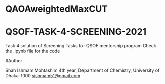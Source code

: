 # QAOAweightedMaxCUT

# QSOF-TASK-4-SCREENING-2021
Task 4 solution of Screening Tasks for QSOF mentorship program
Check the .ipynb file for the code



#Author


Shah Ishmam Mohtashim
4th year, Department of Chemistry, University of Dhaka-1000
sishmam51@gmail.com


